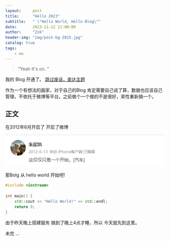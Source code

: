 ```yaml
---
layout:     post
title:      "Hello 2023"
subtitle:   " \"Hello World, Hello Blog\""
date:       2023-11-12 11:00:00
author:     "Zsk"
header-img: "img/post-bg-2015.jpg"
catalog: true
tags:
    - me
---
```


> “Yeah It's on. ”


我的 Blog 开通了。
[跳过废话，直达主题 ](#build) 

作为一个有想法的画家，对于自己的Blog 肯定需要自己说了算，数据也应该自己管理，不依托于微博等平台。之前做个一个做的不是很好，索性重新搞一个。


## 正文
<p id = "build"></p>


在2012年6月开启了 开启了微博

![图片描述](/img/in-post/first_weibo.jpg)







那Bolg 从 hello world 开始吧!

```cpp
#include <iostream>

int main() {
    std::cout << "Hello World!" << std::endl;
    return 0;
}
```

由于昨天晚上搭建服务 搞到了晚上4点才睡，所以 今天就先到这里。


未完 ...
